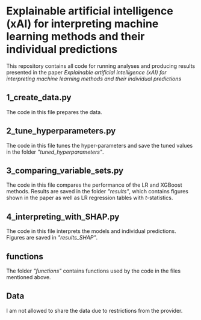 # Explainable artificial intelligence (xAI) for interpreting machine learning methods and their individual predictions
This repository contains all code for running analyses and producing results presented in the paper *Explainable artificial intelligence (xAI) for interpreting machine learning methods and their individual predictions*

## 1_create_data.py
The code in this file prepares the data.

## 2_tune_hyperparameters.py
The code in this file tunes the hyper-parameters and save the tuned values in the folder *"tuned_hyperparameters"*.

## 3_comparing_variable_sets.py
The code in this file compares the performance of the LR and XGBoost methods. Results are saved in the folder *"results"*, which contains figures shown in the paper as well as LR regression tables with *t*-statistics.

## 4_interpreting_with_SHAP.py
The code in this file interprets the models and individual predictions. Figures are saved in *"results_SHAP"*.

## functions
The folder *"functions"* contains functions used by the code in the files mentioned above.

## Data
I am not allowed to share the data due to restrictions from the provider.

